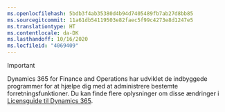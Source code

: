 ```yaml
---
ms.openlocfilehash: 5bdb3f4ab35380d4b94d7405489fb7ab27d8bb85
ms.sourcegitcommit: 11a61db54119503e82faec5f99c4273e8d1247e5
ms.translationtype: HT
ms.contentlocale: da-DK
ms.lasthandoff: 10/16/2020
ms.locfileid: "4069409"
---
```

> [!IMPORTANT]
> Dynamics 365 for Finance and Operations har udviklet de indbyggede programmer for at hjælpe dig med at administrere bestemte forretningsfunktioner. Du kan finde flere oplysninger om disse ændringer i [Licensguide til Dynamics 365](https://mbs.microsoft.com/Files/public/365/Dynamics365LicensingGuide.pdf).
 
